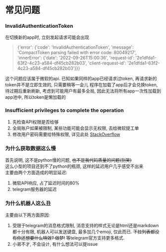 # 常见问题

### InvalidAuthenticationToken

在切换新的app时, 立刻发起请求可能会出现
> {'error': {'code': 'InvalidAuthenticationToken', 'message': 'CompactToken parsing failed with error code: 80049217', 'innerError': {'date': '2022-09-26T15:00:36', 'request-id': '2e1dfda1-63f2-4c23-a584-df45cb282b03', 'client-request-id': '2e1dfda1-63f2-4c23-a584-df45cb282b03'}}}

这个问题应该属于微软的api. 
已知如果同样的app已经请求过token, 再请求新的token并不是立即生效的, 只需要稍等一会儿 
程序在加载了app后才会兑换token, 待过期后重新刷新, 考虑到可能用户有最多全局, 
因此无法将所有app一次性加载到app池中, 所以token是懒加载的

### Insufficient privileges to complete the operation

1. 先检查API权限是否给够
2. 全局账户如果被限制, 某些功能可能会显示无权限, 去给微软提工单
3. 修改用户密码需要给特殊权限, 详见此处
[StackOverflow](https://stackoverflow.com/questions/61004464/how-to-update-the-password-of-user-in-azure-ad-using-graph-api)

### 为什么获取数据这么慢

首先说明, 这不是python慢的问题, ~~也不是我代码质量的问题(别笑)~~  
这么小型的项目还到不了python的瓶颈, 这样的延迟用户几乎感受不出来  
主要由两个方面造成的明显延迟:  
1. 微软API响应, 占了延迟时间的80%
2. telegram服务器的延迟

### 为什么机器人这么丑

主要由以下两方面原因:
1. 受限于telegram的消息格式限制, 消息支持的样式无论是html还是markdown
都十分有限, 机器人可以发送键盘, 最多加几个emoji, 仅此而已. 
~~下拉列表都没有你还想要什么特效? 做梦!~~ 等telegram官方支持更多格式.
2. 小弟不才, 不会设计, 有什么想法可以提issue
